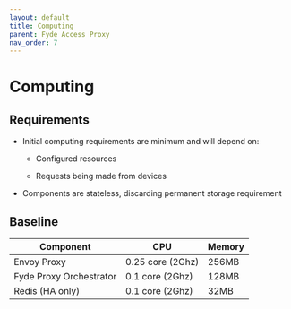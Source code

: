 ```yaml
---
layout: default
title: Computing
parent: Fyde Access Proxy
nav_order: 7
---
```

# Computing

## Requirements

- Initial computing requirements are minimum and will depend on:

  - Configured resources

  - Requests being made from devices

- Components are stateless, discarding permanent storage requirement

## Baseline

| Component             | CPU               | Memory    |
| --------------------- | ----------------- | --------- |
Envoy Proxy             | 0.25 core (2Ghz)  | 256MB     |
Fyde Proxy Orchestrator | 0.1 core (2Ghz)   | 128MB     |
Redis (HA only)         | 0.1 core (2Ghz)   | 32MB      |
